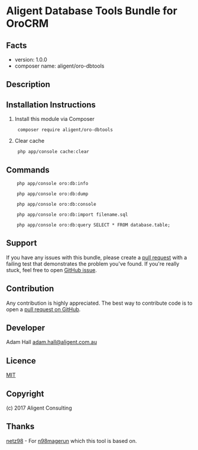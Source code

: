 Aligent Database Tools Bundle for OroCRM
==============================================

Facts
-----
- version: 1.0.0
- composer name: aligent/oro-dbtools

Description
-----------


Installation Instructions
-------------------------
1. Install this module via Composer

        composer require aligent/oro-dbtools

1. Clear cache

        php app/console cache:clear
        
        
Commands
-------

        php app/console oro:db:info
        
        php app/console oro:db:dump

        php app/console oro:db:console
        
        php app/console oro:db:import filename.sql
        
        php app/console oro:db:query SELECT * FROM database.table;


Support
-------
If you have any issues with this bundle, please create a [pull request](https://github.com/aligent/oro-dbtools/pulls) with a failing test that demonstrates the problem you've found.  If you're really stuck, feel free to open [GitHub issue](https://github.com/aligent/oro-dbtools/issues).

Contribution
------------
Any contribution is highly appreciated. The best way to contribute code is to open a [pull request on GitHub](https://help.github.com/articles/using-pull-requests).

Developer
---------
Adam Hall <adam.hall@aligent.com.au>

Licence
-------
[MIT](https://opensource.org/licenses/mit)

Copyright
---------
(c) 2017 Aligent Consulting

Thanks
---------
[netz98](https://github.com/netz98) - For [n98magerun](https://github.com/netz98/n98-magerun) which this tool is based on.
